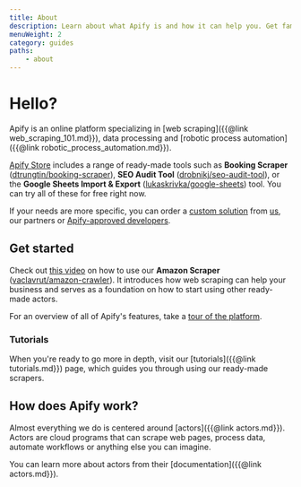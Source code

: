 ```yaml
---
title: About
description: Learn about what Apify is and how it can help you. Get familiar with the platform and take you first steps in using actors.
menuWeight: 2
category: guides
paths:
    - about
---
```


# [](#what-is-apify) Hello?

Apify is an online platform specializing in [web scraping]({{@link web_scraping_101.md}}), data processing and [robotic process automation]({{@link robotic_process_automation.md}}).

[Apify Store](https://apify.com/store) includes a range of ready-made tools such as **Booking Scraper** ([dtrungtin/booking-scraper](https://apify.com/dtrungtin/booking-scraper)), **SEO Audit Tool** ([drobnikj/seo-audit-tool](https://apify.com/drobnikj/seo-audit-tool)), or the **Google Sheets Import & Export** ([lukaskrivka/google-sheets](https://apify.com/lukaskrivka/google-sheets)) tool. You can try all of these for free right now.

If your needs are more specific, you can order a [custom solution](https://apify.com/custom-solutions) from [us](https://apify.com/enterprise), our partners or [Apify-approved developers](https://apify.com/marketplace).

## [](#get-started) Get started

Check out [this video](https://www.youtube.com/watch?v=BsidLZKdYWQ&t=115s) on how to use our **Amazon Scraper** ([vaclavrut/amazon-crawler](https://apify.com/vaclavrut/amazon-crawler)). It introduces how web scraping can help your business and serves as a foundation on how to start using other ready-made actors.

For an overview of all of Apify's features, take a [tour of the platform](https://www.youtube.com/watch?v=XPF0kbyvoOs).

### [](#tutorials) Tutorials

When you're ready to go more in depth, visit our [tutorials]({{@link tutorials.md}}) page, which guides you through using our ready-made scrapers.

## [](#how-does-apify-work) How does Apify work?

Almost everything we do is centered around [actors]({{@link actors.md}}). Actors are cloud programs that can scrape web pages, process data, automate workflows or anything else you can imagine.

You can learn more about actors from their [documentation]({{@link actors.md}}).
